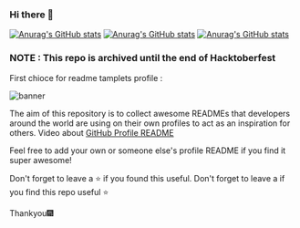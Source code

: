 ### Hi there 👋

[![Anurag's GitHub stats](https://github-readme-stats.vercel.app/api?username=LeeHanJo)](https://github.com/anuraghazra/anuraghazra.github.io)
[![Anurag's GitHub stats](https://github-readme-stats.vercel.app/api?username=LeeHanJo)](https://github.com/anuraghazra/stargazer)
[![Anurag's GitHub stats](https://github-readme-stats.vercel.app/api?username=LeeHanJo)](https://https://github.com/othneildrew/Best-README-Template/commit/3552467eeb3e386bfc592218e2e75557990d2289?short_path=ece6817)

### NOTE : This repo is archived until the end of Hacktoberfest

First chioce for readme tamplets profile : 

![banner](https://user-images.githubusercontent.com/23727056/87433896-78ae9700-c607-11ea-9ca6-9cdbe3f67998.jpg)

The aim of this repository is to collect awesome READMEs that developers around the world are using on their own profiles to act as an inspiration for others.
Video about [GitHub Profile README](https://twitter.com/github/status/1294348292130836482?s=20)

Feel free to add your own or someone else's profile README if you find it super awesome! 

Don't forget to leave a ⭐ if you found this useful.
Don't forget to leave a if you find this repo useful ⭐

Thankyou🎆
